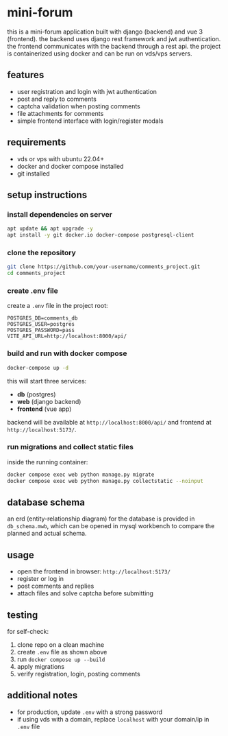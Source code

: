 # mini-forum

this is a mini-forum application built with django (backend) and vue 3 (frontend). the backend uses django rest framework and jwt authentication. the frontend communicates with the backend through a rest api. the project is containerized using docker and can be run on vds/vps servers.

## features

* user registration and login with jwt authentication
* post and reply to comments
* captcha validation when posting comments
* file attachments for comments
* simple frontend interface with login/register modals

## requirements

* vds or vps with ubuntu 22.04+
* docker and docker compose installed
* git installed

## setup instructions

### install dependencies on server

```bash
apt update && apt upgrade -y
apt install -y git docker.io docker-compose postgresql-client
```

### clone the repository

```bash
git clone https://github.com/your-username/comments_project.git
cd comments_project
```

### create .env file

create a `.env` file in the project root:

```env
POSTGRES_DB=comments_db
POSTGRES_USER=postgres
POSTGRES_PASSWORD=pass
VITE_API_URL=http://localhost:8000/api/
```

### build and run with docker compose

```bash
docker-compose up -d
```

this will start three services:

* **db** (postgres)
* **web** (django backend)
* **frontend** (vue app)

backend will be available at `http://localhost:8000/api/` and frontend at `http://localhost:5173/`.

### run migrations and collect static files

inside the running container:

```bash
docker compose exec web python manage.py migrate
docker compose exec web python manage.py collectstatic --noinput
```

## database schema

an erd (entity-relationship diagram) for the database is provided in `db_schema.mwb`, which can be opened in mysql workbench to compare the planned and actual schema.

## usage

* open the frontend in browser: `http://localhost:5173/`
* register or log in
* post comments and replies
* attach files and solve captcha before submitting

## testing

for self-check:

1. clone repo on a clean machine
2. create `.env` file as shown above
3. run `docker compose up --build`
4. apply migrations
5. verify registration, login, posting comments

## additional notes

* for production, update `.env` with a strong password
* if using vds with a domain, replace `localhost` with your domain/ip in `.env` file
